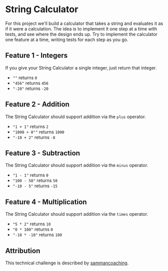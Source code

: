 # String Calculator

For this project we'll build a calculator that takes a string and evaluates it as if it were a calculation. The idea 
is to implement it one step at a time with tests, and see where the design ends up. Try to implement the calculator
one feature at a time, writing tests for each step as you go.

## Feature 1 - Integers
If you give your String Calculator a single integer, just return that integer. 

- `""` returns `0`
- `"456"` returns `456`
- `"-20"` returns `-20`

## Feature 2 - Addition
The String Calculator should support addition via the `plus` operator. 

- `"1 + 1"` returns `2`
- `"1000 + 0""` returns `1000`
- `"-10 + 2"` returns `-8`

## Feature 3 - Subtraction
The String Calculator should support addition via the `minus` operator.

- `"1 - 1"` returns `0`
- `"100 - 50"` returns `50`
- `"-10 - 5"` returns `-15`

## Feature 4 - Multiplication
The String Calculator should support addition via the `times` operator.

- `"5 * 2"` returns `10`
- `"0 * 100"` returns `0`
- `"-10 * -10"` returns `100`

## Attribution
This technical challenge is described by [sammancoaching](https://sammancoaching.org/kata_descriptions/string_calculator.html).